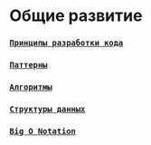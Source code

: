 
# Общие развитие

### [`Принципы разработки кода`](./codeStyle)

### [`Паттерны`](./patterns)

### [`Алгоритмы`](./algorithms)

### [`Структуры данных`](./dataStructures)

### [`Big O Notation`](./bigONotation)


